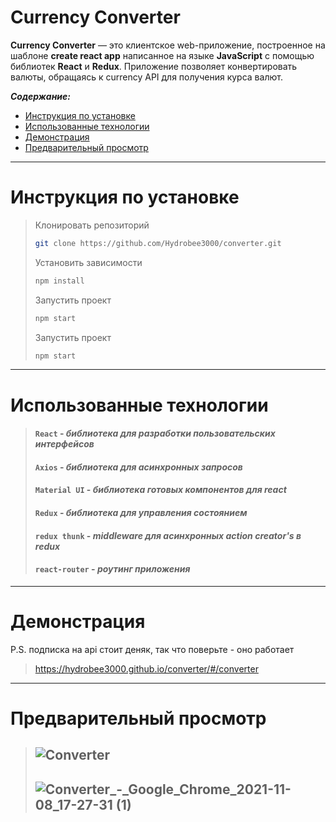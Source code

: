 # Currency Converter

**Currency Converter** — это клиентское web-приложение, построенное на шаблоне **create react app** написанное на языке **JavaScript** с помощью библиотек **React** и **Redux**. Приложение позволяет конвертировать валюты, обращаясь к currency API для получения курса валют.


***Содержание:***
- [Инструкция по установке](#Setup-info)
- [Использованные технологии](#Technologies-used)
- [Демонстрация](#Demo)
- [Предварительный просмотр](#Preview)

***

# Инструкция по установке <a name="Setup-info"></a>

> Клонировать репозиторий
>    ```sh
>    git clone https://github.com/Hydrobee3000/converter.git
>    ```
>    
> Установить зависимости
>    ```sh
>    npm install
>    ```
> Запустить проект
>    ```sh
>    npm start
>    ```
> Запустить проект
>    ```sh
>    npm start
>    ```

***

# Использованные технологии <a name="Technologies-used"></a>

> #### `React` - _библиотека для разработки пользовательских интерфейсов_
>
> #### `Axios` - _библиотека для асинхронных запросов_
>
> #### `Material UI` - _библиотека готовых компонентов для react_
>
> #### `Redux` - _библиотека для управления состоянием_
>
> #### `redux thunk` - _middleware для асинхронных action creator's в redux_
>
> #### `react-router`  - _роутинг приложения_

***

# Демонстрация <a name="Demo"></a>

P.S. подписка на api стоит деняк, так что поверьте - оно работает 
>https://hydrobee3000.github.io/converter/#/converter

***

# Предварительный просмотр <a name="Preview"></a>
>## ![Converter](https://user-images.githubusercontent.com/68890796/140779879-e914a89f-6d7b-436c-9fc0-f322bcfa70f5.gif)
>## ![Converter_-_Google_Chrome_2021-11-08_17-27-31 (1)](https://user-images.githubusercontent.com/68890796/140780629-f3f1362a-4ad5-4975-a360-cc0dea4d70dc.gif)
